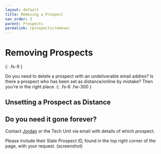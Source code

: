```yaml
---
layout: default
title: Removing a Prospect
nav_order: 3
parent: Prospects
permalink: /prospects/remove/
---
```


# Removing Prospects
{: .fs-9 }

Do you need to delete a prospect with an undeliverable email addres? Is there a prospect who has been set as distance/online by mistake? Then you're in the right place.
{: .fs-6 .fw-300 }

## Unsetting a Prospect as Distance



## Do you need it gone forever?
Contact [Jordan](mailto:jordan.scruggs@msstate.edu) or the Tech Unit via email with details of which prospect.

Please include their Slate Prospect ID, found in the top right corner of the page, with your request.
(screenshot)